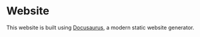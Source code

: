 # Website

This website is built using [Docusaurus](https://docusaurus.io/), a modern static website generator.


